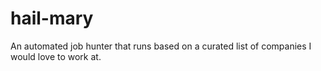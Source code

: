 # hail-mary
An automated job hunter that runs based on a curated list of companies I would love to work at.
